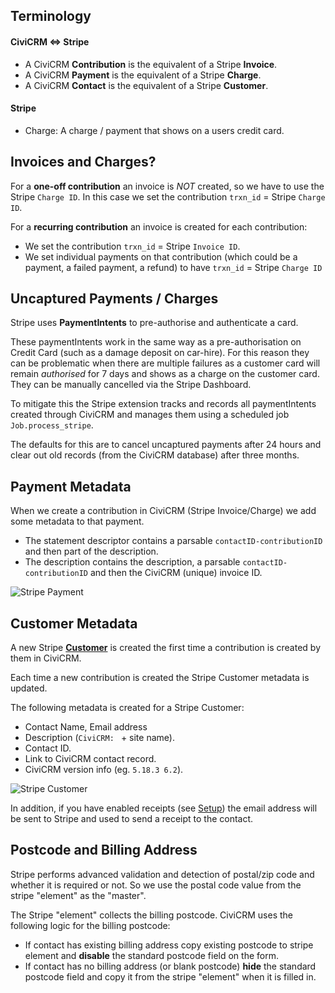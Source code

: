 ## Terminology

#### CiviCRM <=> Stripe

* A CiviCRM **Contribution** is the equivalent of a Stripe **Invoice**.
* A CiviCRM **Payment** is the equivalent of a Stripe **Charge**.
* A CiviCRM **Contact** is the equivalent of a Stripe **Customer**.

#### Stripe

* Charge: A charge / payment that shows on a users credit card.

## Invoices and Charges?

For a **one-off contribution** an invoice is *NOT* created, so we have to use the Stripe `Charge ID`. In this case we set the contribution `trxn_id` = Stripe `Charge ID`.

For a **recurring contribution** an invoice is created for each contribution:

* We set the contribution `trxn_id` = Stripe `Invoice ID`.
* We set individual payments on that contribution (which could be a payment, a failed payment, a refund) to have `trxn_id` = Stripe `Charge ID`

## Uncaptured Payments / Charges

Stripe uses **PaymentIntents** to pre-authorise and authenticate a card.

These paymentIntents work in the same way as a pre-authorisation on Credit Card (such as a damage deposit on car-hire).
For this reason they can be problematic when there are multiple failures as a customer card will remain *authorised* for 7 days
and shows as a charge on the customer card. They can be manually cancelled via the Stripe Dashboard.

To mitigate this the Stripe extension tracks and records all paymentIntents created through CiviCRM and manages them
using a scheduled job `Job.process_stripe`.

The defaults for this are to cancel uncaptured payments after 24 hours and clear out old records (from the CiviCRM database) after three months.

## Payment Metadata

When we create a contribution in CiviCRM (Stripe Invoice/Charge) we add some metadata to that payment.

* The statement descriptor contains a parsable `contactID-contributionID` and then part of the description.
* The description contains the description, a parsable `contactID-contributionID` and then the CiviCRM (unique) invoice ID.

![Stripe Payment](/images/stripedashboard_paymentdetail.png)

## Customer Metadata

A new Stripe [**Customer**](https://stripe.com/docs/api/customers) is created the first time a contribution is created by them in CiviCRM.

Each time a new contribution is created the Stripe Customer metadata is updated.

The following metadata is created for a Stripe Customer:

* Contact Name, Email address
* Description (`CiviCRM: ` + site name).
* Contact ID.
* Link to CiviCRM contact record.
* CiviCRM version info (eg. `5.18.3 6.2`).

![Stripe Customer](/images/stripedashboard_customerdetail.png)

In addition, if you have enabled receipts (see [Setup](/setup)) the email address will be sent to Stripe and used to send a receipt to the contact.

## Postcode and Billing Address

Stripe performs advanced validation and detection of postal/zip code and whether it is required or not. So we use the postal code value from the stripe "element" as the "master".

The Stripe "element" collects the billing postcode.  CiviCRM uses the following logic for the billing postcode:
* If contact has existing billing address copy existing postcode to stripe element and **disable** the standard postcode field on the form.
* If contact has no billing address (or blank postcode) **hide** the standard postcode field and copy it from the stripe "element" when it is filled in.

